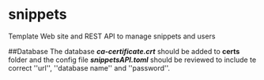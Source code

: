 # snippets
Template Web site and REST API to manage snippets and users

##Database
The database ***ca-certificate.crt*** should be added to **certs**  folder and the config file ***snippetsAPI.toml*** should be reviewed to include te correct ''url'', ''database name'' and ''password''.